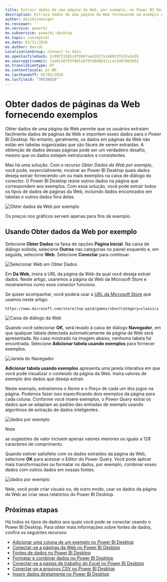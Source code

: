 ```yaml
---
title: Extrair dados de uma página da Web, por exemplo, no Power BI Desktop
description: Extraia dados de uma página da Web fornecendo um exemplo dos dados dos quais deseja efetuar pull
author: davidiseminger
ms.reviewer: ''
ms.service: powerbi
ms.subservice: powerbi-desktop
ms.topic: conceptual
ms.date: 01/21/2020
ms.author: davidi
LocalizationGroup: Connect to data
ms.openlocfilehash: 2c09f21565cdf9987aad2027a148823fb32e2e55
ms.sourcegitcommit: 7aa0136f93f88516f97ddd8031ccac5d07863b92
ms.translationtype: HT
ms.contentlocale: pt-BR
ms.lasthandoff: 05/05/2020
ms.locfileid: "76538928"
---
```

# <a name="get-webpage-data-by-providing-examples"></a>Obter dados de páginas da Web fornecendo exemplos

Obter dados de uma página da Web permite que os usuários extraiam facilmente dados de páginas da Web e importem esses dados para o *Power BI Desktop*. No entanto, geralmente, os dados em páginas da Web não estão em tabelas organizadas que são fáceis de serem extraídas. A obtenção de dados dessas páginas pode ser um verdadeiro desafio, mesmo que os dados estejam estruturados e consistentes.

Mas há uma solução. Com o recurso *Obter Dados da Web por exemplo*, você pode, essencialmente, mostrar ao Power BI Desktop quais dados deseja extrair fornecendo um ou mais exemplos na caixa de diálogo do conector. O Power BI Desktop reúne outros dados na página que correspondem aos exemplos. Com essa solução, você pode extrair todos os tipos de dados de páginas da Web, incluindo dados encontrados em tabelas *e* outros dados fora delas.

![Obter dados da Web por exemplo](media/desktop-connect-to-web-by-example/web-by-example_01.png)

Os preços nos gráficos servem apenas para fins de exemplo.

## <a name="using-get-data-from-web-by-example"></a>Usando Obter dados da Web por exemplo

Selecione **Obter Dados** na faixa de opções **Página Inicial**. Na caixa de diálogo exibida, selecione **Outros** nas categorias no painel esquerdo e, em seguida, selecione **Web**. Selecione **Conectar** para continuar.

![Selecionar Web em Obter Dados](media/desktop-connect-to-web-by-example/web-by-example_03.png)

Em **Da Web**, insira a URL da página da Web da qual você deseja extrair dados. Neste artigo, usaremos a página da Web da Microsoft Store e mostraremos como esse conector funciona.

Se quiser acompanhar, você poderá usar a [URL da Microsoft Store](https://www.microsoft.com/store/top-paid/games/xbox?category=classics) que usamos neste artigo:

    https://www.microsoft.com/store/top-paid/games/xbox?category=classics

![Caixa de diálogo da Web](media/desktop-connect-to-web-by-example/web-by-example_04.png)

Quando você selecionar **OK**, será levado à caixa de diálogo **Navegador**, em que qualquer tabela detectada automaticamente da página da Web será apresentada. No caso mostrado na imagem abaixo, nenhuma tabela foi encontrada. Selecione **Adicionar tabela usando exemplos** para fornecer exemplos.

![Janela do Navegador](media/desktop-connect-to-web-by-example/web-by-example_05.png)

**Adicionar tabela usando exemplos** apresenta uma janela interativa em que você pode visualizar o conteúdo da página da Web. Insira valores de exemplo dos dados que deseja extrair.

Neste exemplo, extrairemos o *Nome* e o *Preço* de cada um dos jogos na página. Podemos fazer isso especificando dois exemplos da página para cada coluna. Conforme você insere exemplos, o *Power Query* extrai os dados que se adaptam ao padrão das entradas de exemplo usando algoritmos de extração de dados inteligentes.

![dados por exemplo](media/desktop-connect-to-web-by-example/web-by-example_06.png)

> [!NOTE]
> as sugestões de valor incluem apenas valores menores ou iguais a 128 caracteres de comprimento.

Quando estiver satisfeito com os dados extraídos da página da Web, selecione **OK** para acessar o Editor do Power Query. Você pode aplicar mais transformações ou formatar os dados, por exemplo, combinar esses dados com outros dados em nossas fontes.

![dados por exemplo](media/desktop-connect-to-web-by-example/web-by-example_07.png)

Nele, você pode criar visuais ou, de outro modo, usar os dados da página da Web ao criar seus relatórios do Power BI Desktop.

## <a name="next-steps"></a>Próximas etapas

Há todos os tipos de dados aos quais você pode se conectar usando o Power BI Desktop. Para obter mais informações sobre fontes de dados, confira os seguintes recursos:

* [Adicionar uma coluna de um exemplo no Power BI Desktop](desktop-add-column-from-example.md)
* [Conectar-se a páginas da Web no Power BI Desktop](desktop-connect-to-web.md)
* [Fontes de dados no Power BI Desktop](desktop-data-sources.md)
* [Formatar e combinar dados no Power BI Desktop](desktop-shape-and-combine-data.md)
* [Conectar-se a pastas de trabalho do Excel no Power BI Desktop](desktop-connect-excel.md)
* [Conectar-se a arquivos CSV no Power BI Desktop](desktop-connect-csv.md)
* [Inserir dados diretamente no Power BI Desktop](desktop-enter-data-directly-into-desktop.md)
